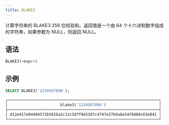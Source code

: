 ```yaml
---
title: BLAKE3
---
```


计算字符串的 BLAKE3 256 位校验和。返回值是一个由 64 个十六进制数字组成的字符串，如果参数为 NULL，则返回 NULL。

## 语法

```sql
BLAKE3(<expr>)
```

## 示例

```sql
SELECT BLAKE3('1234567890');

┌──────────────────────────────────────────────────────────────────┐
│                       blake3('1234567890')                       │
├──────────────────────────────────────────────────────────────────┤
│ d12e417e04494572b561ba2c12c3d7f9e5107c4747e27b9a8a54f8480c63e841 │
└──────────────────────────────────────────────────────────────────┘
```